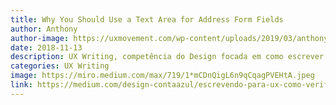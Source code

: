 ```yaml
---
title: Why You Should Use a Text Area for Address Form Fields
author: Anthony
author-image: https://uxmovement.com/wp-content/uploads/2019/03/anthony-uxmovement.png
date: 2018-11-13
description: UX Writing, competência do Design focada em como escrever textos eficazes para possibilitar uma boa experiência aos usuários, é algo novo. Há pouco, grandes empresas começaram a perceber que de nada adiantam telas bonitas se as pessoas não entendem aonde precisam clicar.
categories: UX Writing
image: https://miro.medium.com/max/719/1*mCDnQigL6n9qCqagPVEHtA.jpeg
link: https://medium.com/design-contaazul/escrevendo-para-ux-como-verificar-a-qualidade-do-seu-texto-a849a42d5604
---
```

